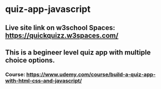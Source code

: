 # quiz-app-javascript
## Live site link on w3school Spaces: https://quickquizz.w3spaces.com/
## This is a begineer level quiz app with multiple choice options.
### Course: https://www.udemy.com/course/build-a-quiz-app-with-html-css-and-javascript/

